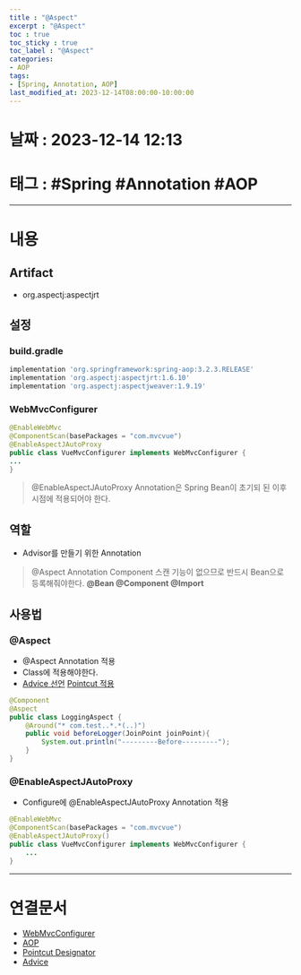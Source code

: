 ```yaml
---
title : "@Aspect"
excerpt : "@Aspect"
toc : true
toc_sticky : true
toc_label : "@Aspect"
categories:
- AOP
tags:
- [Spring, Annotation, AOP]
last_modified_at: 2023-12-14T08:00:00-10:00:00
---
```


# 날짜 : 2023-12-14 12:13

# 태그 : #Spring #Annotation #AOP 
---

# 내용

## Artifact
- org.aspectj:aspectjrt

## 설정

### build.gradle

```groovy
implementation 'org.springframework:spring-aop:3.2.3.RELEASE'  
implementation 'org.aspectj:aspectjrt:1.6.10'  
implementation 'org.aspectj:aspectjweaver:1.9.19'
```

### WebMvcConfigurer

```java
@EnableWebMvc  
@ComponentScan(basePackages = "com.mvcvue")  
@EnableAspectJAutoProxy  
public class VueMvcConfigurer implements WebMvcConfigurer {
...
}
```

>
> @EnableAspectJAutoProxy Annotation은 Spring Bean이 초기되 된 이후 시점에 적용되어야 한다.

## 역할
- Advisor를 만들기 위한 Annotation

>
> @Aspect Annotation Component 스캔 기능이 없으므로 반드시 Bean으로 등록해줘야한다.
> **@Bean @Component @Import**

## 사용법

### @Aspect
- @Aspect Annotation 적용
- Class에 적용해야한다.
- [Advice 선언](../../spring/spring-Advice) [Pointcut 적용](../../spring/spring-Pointcut-Designator)

```java
@Component
@Aspect
public class LoggingAspect {
    @Around("* com.test..*.*(..)")
    public void beforeLogger(JoinPoint joinPoint){
        System.out.println("---------Before---------");
    }
}
```

### @EnableAspectJAutoProxy
- Configure에 @EnableAspectJAutoProxy Annotation 적용

```java
@EnableWebMvc  
@ComponentScan(basePackages = "com.mvcvue")
@EnableAspectJAutoProxy()  
public class VueMvcConfigurer implements WebMvcConfigurer {  
    ...
}
```

---

# 연결문서
- [WebMvcConfigurer](../../spring/spring-WebMvcConfigurer)
- [AOP](../../spring/spring-AOP)
- [Pointcut Designator](../../spring/spring-Pointcut-Designator)
- [Advice](../../spring/spring-Advice)